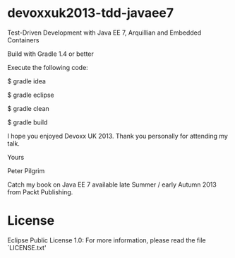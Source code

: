 devoxxuk2013-tdd-javaee7
========================

Test-Driven Development with Java EE 7, Arquillian and Embedded Containers


Build with Gradle 1.4 or better


Execute the following code:


$ gradle idea

$ gradle eclipse

$ gradle clean

$ gradle build




I hope you enjoyed Devoxx UK 2013. Thank you personally for attending my talk.



Yours

Peter Pilgrim



Catch my book on Java EE 7 available late Summer / early Autumn 2013 from Packt Publishing.



License
=======

Eclipse Public License 1.0: For more information, please read the file `LICENSE.txt'




